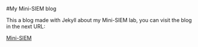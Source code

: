 #My Mini-SIEM blog

This a blog made with Jekyll about my Mini-SIEM lab, you can visit the blog in the next URL:

[Mini-SIEM](https://pwnedbyp.github.io/Mini-SIEM/)